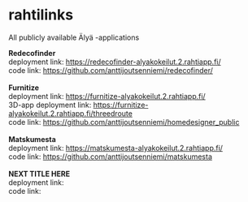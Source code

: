 # rahtilinks
All publicly available Älyä -applications

**Redecofinder**
<br>
deployment link: <a href="https://redecofinder-alyakokeilut.2.rahtiapp.fi">https://redecofinder-alyakokeilut.2.rahtiapp.fi/<a>
<br>
code link: <a href="https://github.com/anttijoutsenniemi/redecofinder">https://github.com/anttijoutsenniemi/redecofinder/<a>
<br><br>
**Furnitize**
<br>
deployment link: <a href="https://furnitize-alyakokeilut.2.rahtiapp.fi/">https://furnitize-alyakokeilut.2.rahtiapp.fi/<a>
<br>
3D-app deployment link: <a href="https://furnitize-alyakokeilut.2.rahtiapp.fi/threedroute">https://furnitize-alyakokeilut.2.rahtiapp.fi/threedroute<a>
<br>
code link: <a href="https://github.com/anttijoutsenniemi/homedesigner_public">https://github.com/anttijoutsenniemi/homedesigner_public<a>
<br><br>
**Matskumesta**
<br>
deployment link: <a href="https://matskumesta-alyakokeilut.2.rahtiapp.fi/">https://matskumesta-alyakokeilut.2.rahtiapp.fi/<a>
<br>
code link: <a href="https://github.com/anttijoutsenniemi/matskumesta">https://github.com/anttijoutsenniemi/matskumesta<a>
<br><br>
**NEXT TITLE HERE**
<br>
deployment link: <a href=""><a>
<br>
code link: <a href=""><a>
<br><br>
